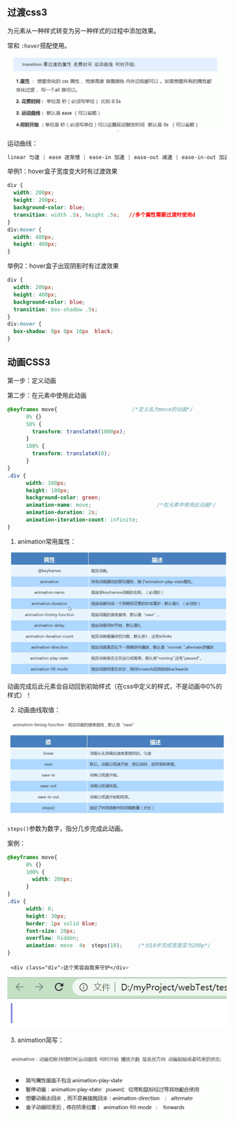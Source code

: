 ## 过渡css3



为元素从一种样式转变为另一种样式的过程中添加效果。

常和 `:hover`搭配使用。



![image-20210513092635431](images/image-20210513092635431.png)

运动曲线：

```css
linear 匀速 | ease 逐渐慢 | ease-in 加速 | ease-out 减速 | ease-in-out 加速后减速
```



举例1：hover盒子宽度变大时有过渡效果

```css
div {
  width: 200px;
  height: 200px;
  background-color: blue;
  transition: width .5s, height .5s;   //多个属性需要过渡时使用d
}
div:hover {
  width: 400px;
  height: 400px;
}
```

举例2：hover盒子出现阴影时有过渡效果

```css
div {
  width: 200px;
  height: 400px;
  background-color: blue;
  transition: box-shadow .5s;
}
div:hover {
  box-shadow: 0px 0px 10px  black;
}
```







## 动画CSS3



第一步：定义动画

第二步：在元素中使用此动画

```css
@keyframes move{                        /*定义名为move的动画*/
      0% {}
      50% {
        transform: translateX(1000px);
      }
      100% {
        transform: translateX(0);
      }
}
.div {                                        
      width: 100px;
      height: 100px;
      background-color: green;
      animation-name: move;                     /*在元素中使用此动画*/
      animation-duration: 2s;
      animation-iteration-count: infinite;
}
```



1. animation常用属性：

![image-20210523204934565](images/image-20210523204934565.png)

动画完成后此元素会自动回到初始样式（在css中定义的样式，不是动画中0%的样式）！



2. 动画曲线取值：

![image-20210523213945059](images/image-20210523213945059.png)

`steps()`参数为数字，指分几步完成此动画。

案例：

```css
@keyframes move{
      0% {}
      100% {
        width: 200px;
      }
}
.div {
      width: 0;
      height: 30px;
      border: 1px solid blue;
      font-size: 20px;
      overflow: hidden;
      animation: move  4s  steps(10);     /*分10步完成宽度变为200p*/
}

 <div class="div">这个笑容由我来守护</div>
```

![animation](images/animation.gif)





3. animation简写：

![image-20210523210115370](images/image-20210523210115370.png)

![image-20210523210332608](images/image-20210523210332608.png)

